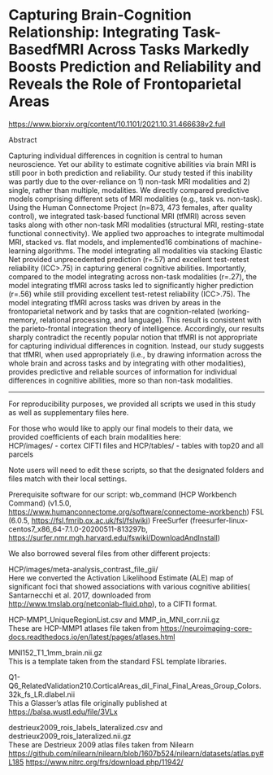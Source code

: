 # Capturing Brain-Cognition Relationship: Integrating Task-BasedfMRI Across Tasks Markedly Boosts Prediction and Reliability and Reveals the Role of Frontoparietal Areas  

https://www.biorxiv.org/content/10.1101/2021.10.31.466638v2.full 

Abstract 

Capturing individual differences in cognition is central to human neuroscience. Yet our ability to estimate cognitive abilities via brain MRI is still poor in both prediction and reliability. Our study tested if this inability was partly due to the over-reliance on 1) non-task MRI modalities and 2) single, rather than multiple, modalities. We directly compared predictive models comprising different sets of MRI modalities (e.g., task vs. non-task). Using the Human Connectome Project (n=873, 473 females, after quality control), we integrated task-based functional MRI (tfMRI) across seven tasks along with other non-task MRI modalities (structural MRI, resting-state functional connectivity). We applied two approaches to integrate multimodal MRI, stacked vs. flat models, and implemented16 combinations of machine-learning algorithms. The model integrating all modalities via stacking Elastic Net provided unprecedented prediction (r=.57) and excellent test-retest reliability (ICC>.75) in capturing general cognitive abilities. Importantly, compared to the model integrating across non-task modalities (r=.27), the model integrating tfMRI across tasks led to significantly higher prediction (r=.56) while still providing excellent test-retest reliability (ICC>.75). The model integrating tfMRI across tasks was driven by areas in the frontoparietal network and by tasks that are cognition-related (working-memory, relational processing, and language). This result is consistent with the parieto-frontal integration theory of intelligence. Accordingly, our results sharply contradict the recently popular notion that tfMRI is not appropriate for capturing individual differences in cognition. Instead, our study suggests that tfMRI, when used appropriately (i.e., by drawing information across the whole brain and across tasks and by integrating with other modalities), provides predictive and reliable sources of information for individual differences in cognitive abilities, more so than non-task modalities. 

 
----- 

For reproducibility purposes, we provided all scripts we used in this study as well as supplementary files here.  

For those who would like to apply our final models to their data, we provided coefficients of each brain modalities here:  
HCP/images/   - cortex CIFTI files and 
HCP/tables/  -  tables with top20 and all parcels 

 
Note users will need to edit these scripts, so that the designated folders and files match with their local settings.  
 
Prerequisite software for our script: 
wb_command (HCP Workbench Command) (v1.5.0, https://www.humanconnectome.org/software/connectome-workbench) 
FSL (6.0.5, https://fsl.fmrib.ox.ac.uk/fsl/fslwiki) 
FreeSurfer (freesurfer-linux-centos7_x86_64-7.1.0-20200511-813297b, https://surfer.nmr.mgh.harvard.edu/fswiki/DownloadAndInstall) 

 
We also borrowed several files from other different projects: 

HCP/images/meta-analysis_contrast_file_gii/       
Here we converted the Activation Likelihood Estimate (ALE) map of significant foci that showed associations with various cognitive abilities( Santarnecchi et al. 2017, downloaded from http://www.tmslab.org/netconlab-fluid.php), to a CIFTI format.  

HCP-MMP1_UniqueRegionList.csv and MMP_in_MNI_corr.nii.gz    
These are HCP-MMP1 atlases file taken from  https://neuroimaging-core-docs.readthedocs.io/en/latest/pages/atlases.html  

MNI152_T1_1mm_brain.nii.gz    
This is a template taken from the standard FSL template libraries. 

Q1-Q6_RelatedValidation210.CorticalAreas_dil_Final_Final_Areas_Group_Colors.32k_fs_LR.dlabel.nii   
This a Glasser’s atlas file originally published at https://balsa.wustl.edu/file/3VLx  

destrieux2009_rois_labels_lateralized.csv and destrieux2009_rois_lateralized.nii.gz    
These are Destrieux 2009 atlas files taken from Nilearn  https://github.com/nilearn/nilearn/blob/1607b524/nilearn/datasets/atlas.py#L185  https://www.nitrc.org/frs/download.php/11942/  

 

 



